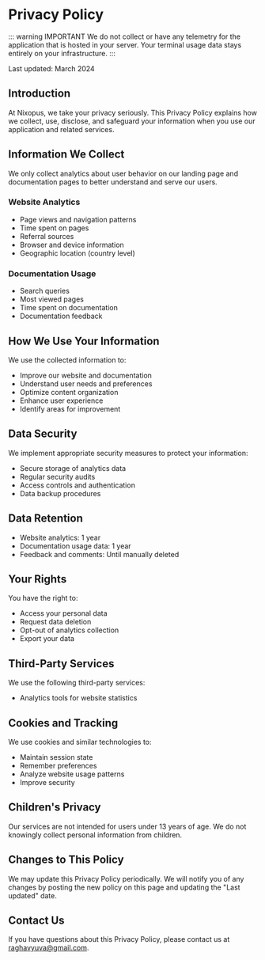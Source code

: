 # Privacy Policy

::: warning IMPORTANT
We do not collect or have any telemetry for the application that is hosted in your server. Your terminal usage data stays entirely on your infrastructure.
:::

Last updated: March 2024

## Introduction

At Nixopus, we take your privacy seriously. This Privacy Policy explains how we collect, use, disclose, and safeguard your information when you use our application and related services.

## Information We Collect

We only collect analytics about user behavior on our landing page and documentation pages to better understand and serve our users.

### Website Analytics

- Page views and navigation patterns
- Time spent on pages
- Referral sources
- Browser and device information
- Geographic location (country level)

### Documentation Usage

- Search queries
- Most viewed pages
- Time spent on documentation
- Documentation feedback

## How We Use Your Information

We use the collected information to:

- Improve our website and documentation
- Understand user needs and preferences
- Optimize content organization
- Enhance user experience
- Identify areas for improvement

## Data Security

We implement appropriate security measures to protect your information:

- Secure storage of analytics data
- Regular security audits
- Access controls and authentication
- Data backup procedures

## Data Retention

- Website analytics: 1 year
- Documentation usage data: 1 year
- Feedback and comments: Until manually deleted

## Your Rights

You have the right to:

- Access your personal data
- Request data deletion
- Opt-out of analytics collection
- Export your data

## Third-Party Services

We use the following third-party services:

- Analytics tools for website statistics

## Cookies and Tracking

We use cookies and similar technologies to:

- Maintain session state
- Remember preferences
- Analyze website usage patterns
- Improve security

## Children's Privacy

Our services are not intended for users under 13 years of age. We do not knowingly collect personal information from children.

## Changes to This Policy

We may update this Privacy Policy periodically. We will notify you of any changes by posting the new policy on this page and updating the "Last updated" date.

## Contact Us

If you have questions about this Privacy Policy, please contact us at [raghavyuva@gmail.com](mailto:raghavyuva@gmail.com).
